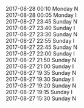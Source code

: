 2017-08-28 00:10 Monday  N  
2017-08-28 00:05 Monday  I  
2017-08-27 23:45 Sunday  N  
2017-08-27 23:40 Sunday  I  
2017-08-27 23:30 Sunday  N  
2017-08-27 22:55 Sunday  I  
2017-08-27 22:45 Sunday  N  
2017-08-27 22:00 Sunday  I  
2017-08-27 21:50 Sunday  N  
2017-08-27 21:00 Sunday  I  
2017-08-27 19:35 Sunday  N  
2017-08-27 19:30 Sunday  I  
2017-08-27 19:20 Sunday  N  
2017-08-27 19:15 Sunday  I  
2017-08-27 15:30 Sunday  N  
